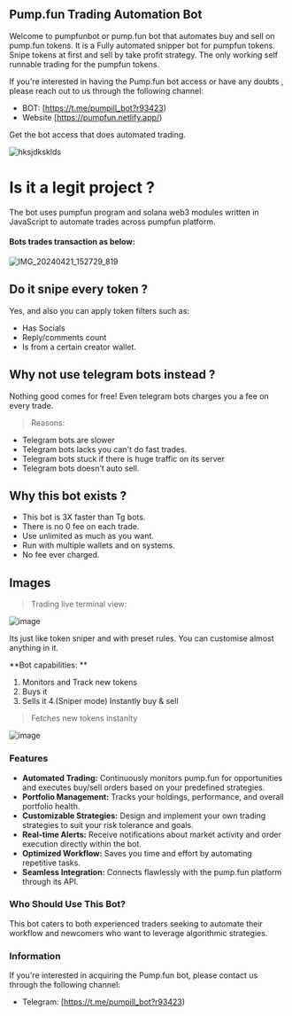 ## Pump.fun Trading Automation Bot

Welcome to pumpfunbot or pump.fun bot that automates buy and sell on pump.fun tokens. It is a Fully automated snipper bot for pumpfun tokens. 
Snipe tokens at first and sell by take profit strategy.
The only working self runnable trading for the pumpfun tokens.


If you're interested in having the Pump.fun bot access or have any doubts , please reach out to us through the following channel:

* BOT: [https://t.me/pumpill_bot?r93423)
* Website [https://pumpfun.netlify.app/)


Get the bot access that does automated trading.


![hksjdksklds](https://raw.githubusercontent.com/pumpfun/pump.fun-bot/main/pump.fun-bot.gif)

# Is it a legit project ?

The bot uses pumpfun program and solana web3 modules written in JavaScript to automate trades across pumpfun platform. 

#### Bots trades transaction as below:

![IMG_20240421_152729_819](https://raw.githubusercontent.com/pumpfun/pump.fun-bot/main/pumpfunbot.png)


## Do it snipe every token ?

Yes, and also you can apply token filters such as:

- Has Socials
- Reply/comments count
- Is from a certain creator wallet.


## Why not use telegram bots instead ?

Nothing good comes for free! Even telegram bots charges you a fee on every trade. 

> Reasons:

- Telegram bots are slower
- Telegram bots lacks you can't do fast trades.
- Telegram bots stuck if there is huge traffic on its server
- Telegram bots doesn't auto sell.

 ## Why this bot exists ?
 
- This bot is 3X faster than Tg bots.
- There is no 0 fee on each trade.
- Use unlimited as much as you want.
- Run with multiple wallets and on systems.
- No fee ever charged.

## Images


> Trading live terminal view:
 
![image](https://raw.githubusercontent.com/pumpfun/pump.fun-bot/main/pump.fun-bot.gif)


Its just like token sniper and with preset rules. You can customise almost anything in it.
 
**Bot capabilities: **
1. Monitors and Track new tokens
2. Buys it
3. Sells it
4.(Sniper mode) Instantly buy & sell 


> Fetches new tokens instanlty

![image](https://raw.githubusercontent.com/pumpfun/pump.fun-bot/main/pump.fun-bot.gif)


### Features

* **Automated Trading:** Continuously monitors pump.fun for opportunities and executes buy/sell orders based on your predefined strategies.
* **Portfolio Management:** Tracks your holdings, performance, and overall portfolio health.
* **Customizable Strategies:** Design and implement your own trading strategies to suit your risk tolerance and goals.
* **Real-time Alerts:** Receive notifications about market activity and order execution directly within the bot.
* **Optimized Workflow:** Saves you time and effort by automating repetitive tasks.
* **Seamless Integration:** Connects flawlessly with the pump.fun platform through its API.


### Who Should Use This Bot?

This bot caters to both experienced traders seeking to automate their workflow and newcomers who want to leverage algorithmic strategies. 

### Information

If you're interested in acquiring the Pump.fun bot, please contact us through the following channel:

* Telegram: [https://t.me/pumpill_bot?r93423)
